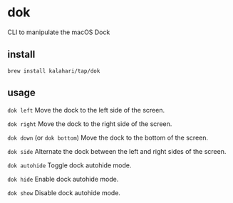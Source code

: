 # dok
CLI to manipulate the macOS Dock

## install
`brew install kalahari/tap/dok`

## usage
`dok left`
Move the dock to the left side of the screen.

`dok right`
Move the dock to the right side of the screen.

`dok down` (or `dok bottom`)
Move the dock to the bottom of the screen.

`dok side`
Alternate the dock between the left and right sides of the screen.

`dok autohide`
Toggle dock autohide mode.

`dok hide`
Enable dock autohide mode.

`dok show`
Disable dock autohide mode.
